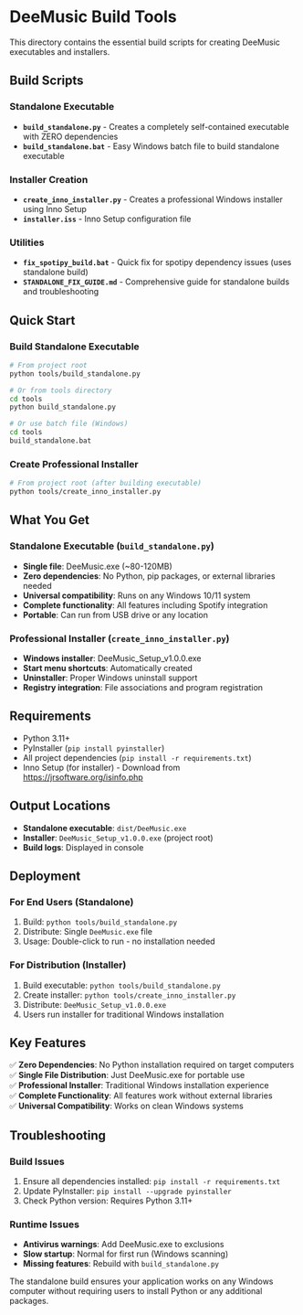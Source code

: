 # DeeMusic Build Tools

This directory contains the essential build scripts for creating DeeMusic executables and installers.

## Build Scripts

### Standalone Executable
- **`build_standalone.py`** - Creates a completely self-contained executable with ZERO dependencies
- **`build_standalone.bat`** - Easy Windows batch file to build standalone executable

### Installer Creation
- **`create_inno_installer.py`** - Creates a professional Windows installer using Inno Setup
- **`installer.iss`** - Inno Setup configuration file

### Utilities
- **`fix_spotipy_build.bat`** - Quick fix for spotipy dependency issues (uses standalone build)
- **`STANDALONE_FIX_GUIDE.md`** - Comprehensive guide for standalone builds and troubleshooting

## Quick Start

### Build Standalone Executable
```bash
# From project root
python tools/build_standalone.py

# Or from tools directory
cd tools
python build_standalone.py

# Or use batch file (Windows)
cd tools
build_standalone.bat
```

### Create Professional Installer
```bash
# From project root (after building executable)
python tools/create_inno_installer.py
```

## What You Get

### Standalone Executable (`build_standalone.py`)
- **Single file**: DeeMusic.exe (~80-120MB)
- **Zero dependencies**: No Python, pip packages, or external libraries needed
- **Universal compatibility**: Runs on any Windows 10/11 system
- **Complete functionality**: All features including Spotify integration
- **Portable**: Can run from USB drive or any location

### Professional Installer (`create_inno_installer.py`)
- **Windows installer**: DeeMusic_Setup_v1.0.0.exe
- **Start menu shortcuts**: Automatically created
- **Uninstaller**: Proper Windows uninstall support
- **Registry integration**: File associations and program registration

## Requirements

- Python 3.11+
- PyInstaller (`pip install pyinstaller`)
- All project dependencies (`pip install -r requirements.txt`)
- Inno Setup (for installer) - Download from https://jrsoftware.org/isinfo.php

## Output Locations

- **Standalone executable**: `dist/DeeMusic.exe`
- **Installer**: `DeeMusic_Setup_v1.0.0.exe` (project root)
- **Build logs**: Displayed in console

## Deployment

### For End Users (Standalone)
1. Build: `python tools/build_standalone.py`
2. Distribute: Single `DeeMusic.exe` file
3. Usage: Double-click to run - no installation needed

### For Distribution (Installer)
1. Build executable: `python tools/build_standalone.py`
2. Create installer: `python tools/create_inno_installer.py`
3. Distribute: `DeeMusic_Setup_v1.0.0.exe`
4. Users run installer for traditional Windows installation

## Key Features

✅ **Zero Dependencies**: No Python installation required on target computers  
✅ **Single File Distribution**: Just DeeMusic.exe for portable use  
✅ **Professional Installer**: Traditional Windows installation experience  
✅ **Complete Functionality**: All features work without external libraries  
✅ **Universal Compatibility**: Works on clean Windows systems  

## Troubleshooting

### Build Issues
1. Ensure all dependencies installed: `pip install -r requirements.txt`
2. Update PyInstaller: `pip install --upgrade pyinstaller`
3. Check Python version: Requires Python 3.11+

### Runtime Issues
- **Antivirus warnings**: Add DeeMusic.exe to exclusions
- **Slow startup**: Normal for first run (Windows scanning)
- **Missing features**: Rebuild with `build_standalone.py`

The standalone build ensures your application works on any Windows computer without requiring users to install Python or any additional packages. 